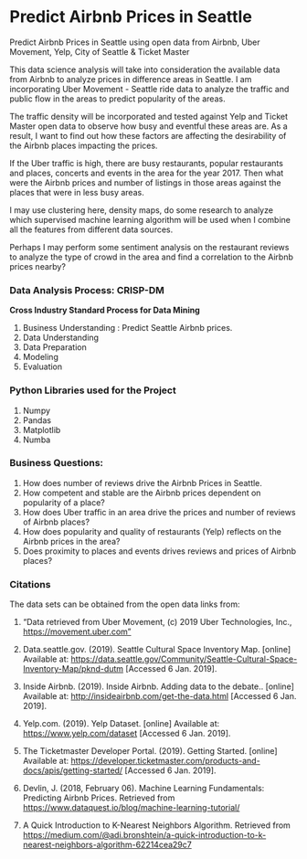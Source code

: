 # Predict Airbnb Prices in Seattle

Predict Airbnb Prices in Seattle using open data from Airbnb, Uber Movement, Yelp, City of Seattle & Ticket Master

This data science analysis will take into consideration the available data from Airbnb to analyze prices in difference areas in Seattle.
I am incorporating Uber Movement - Seattle ride data to analyze the traffic and public flow in the areas to predict popularity of the areas. 

The traffic density will be incorporated and tested against Yelp and Ticket Master open data to observe how busy and eventful these areas are. As a result, I want to find out how these factors are affecting the desirability of the Airbnb places impacting the prices.

If the Uber traffic is high, there are busy restaurants, popular restaurants and places, concerts and events in the area for the year 2017. Then what were the Airbnb prices and number of listings in those areas against the places that were in less busy areas.

I may use clustering here, density maps, do some research to analyze which supervised machine learning algorithm will be used when I combine all the features from different data sources.

Perhaps I may perform some sentiment analysis on the restaurant reviews to analyze the type of crowd in the area and find a correlation to the Airbnb prices nearby?

### Data Analysis Process: CRISP-DM
**Cross Industry Standard Process for Data Mining**
1) Business Understanding : Predict Seattle Airbnb prices.
2) Data Understanding
3) Data Preparation
4) Modeling
5) Evaluation

### Python Libraries used for the Project
1) Numpy
2) Pandas
3) Matplotlib
4) Numba

### Business Questions:
1) How does number of reviews drive the Airbnb Prices in Seattle.
2) How competent and stable are the Airbnb prices dependent on popularity of a place?
3) How does Uber traffic in an area drive the prices and number of reviews of Airbnb places?
4) How does popularity and quality of restaurants (Yelp) reflects on the Airbnb prices in the area?
5) Does proximity to places and events drives reviews and prices of Airbnb places? 

### Citations

The data sets can be obtained from the open data links from:
1) “Data retrieved from Uber Movement, (c) 2019 Uber Technologies, Inc., https://movement.uber.com”

2) Data.seattle.gov. (2019). Seattle Cultural Space Inventory Map. [online] Available at: https://data.seattle.gov/Community/Seattle-Cultural-Space-Inventory-Map/pknd-dutm [Accessed 6 Jan. 2019].

3) Inside Airbnb. (2019). Inside Airbnb. Adding data to the debate.. [online] Available at: http://insideairbnb.com/get-the-data.html [Accessed 6 Jan. 2019].

4) Yelp.com. (2019). Yelp Dataset. [online] Available at: https://www.yelp.com/dataset [Accessed 6 Jan. 2019].

5) The Ticketmaster Developer Portal. (2019). Getting Started. [online] Available at: https://developer.ticketmaster.com/products-and-docs/apis/getting-started/ [Accessed 6 Jan. 2019].

6) Devlin, J. (2018, February 06). Machine Learning Fundamentals: Predicting Airbnb Prices. Retrieved from https://www.dataquest.io/blog/machine-learning-tutorial/

7) A Quick Introduction to K-Nearest Neighbors Algorithm. Retrieved from
https://medium.com/@adi.bronshtein/a-quick-introduction-to-k-nearest-neighbors-algorithm-62214cea29c7
